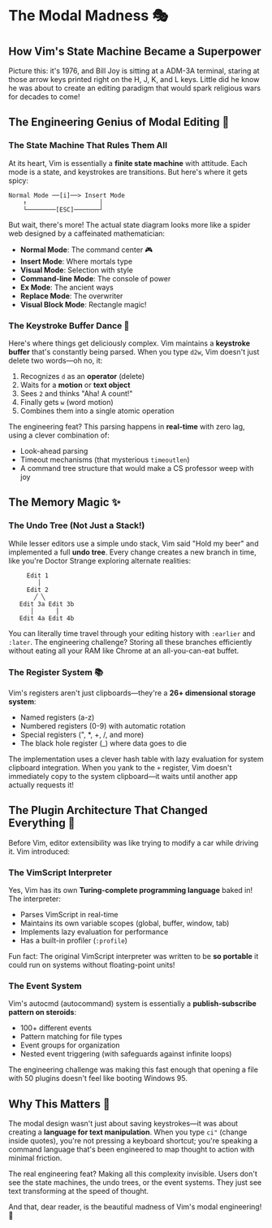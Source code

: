 # The Modal Madness 🎭
## How Vim's State Machine Became a Superpower

Picture this: it's 1976, and Bill Joy is sitting at a ADM-3A terminal, staring at those arrow keys printed right on the H, J, K, and L keys. Little did he know he was about to create an editing paradigm that would spark religious wars for decades to come!

## The Engineering Genius of Modal Editing 🧠

### The State Machine That Rules Them All

At its heart, Vim is essentially a **finite state machine** with attitude. Each mode is a state, and keystrokes are transitions. But here's where it gets spicy:

```
Normal Mode ──[i]──> Insert Mode
    ↑                    │
    └────────[ESC]───────┘
```

But wait, there's more! The actual state diagram looks more like a spider web designed by a caffeinated mathematician:

- **Normal Mode**: The command center 🎮
- **Insert Mode**: Where mortals type
- **Visual Mode**: Selection with style
- **Command-line Mode**: The console of power
- **Ex Mode**: The ancient ways
- **Replace Mode**: The overwriter
- **Visual Block Mode**: Rectangle magic!

### The Keystroke Buffer Dance 💃

Here's where things get deliciously complex. Vim maintains a **keystroke buffer** that's constantly being parsed. When you type `d2w`, Vim doesn't just delete two words—oh no, it:

1. Recognizes `d` as an **operator** (delete)
2. Waits for a **motion** or **text object**
3. Sees `2` and thinks "Aha! A count!"
4. Finally gets `w` (word motion)
5. Combines them into a single atomic operation

The engineering feat? This parsing happens in **real-time** with zero lag, using a clever combination of:
- Look-ahead parsing
- Timeout mechanisms (that mysterious `timeoutlen`)
- A command tree structure that would make a CS professor weep with joy

## The Memory Magic ✨

### The Undo Tree (Not Just a Stack!)

While lesser editors use a simple undo stack, Vim said "Hold my beer" and implemented a full **undo tree**. Every change creates a new branch in time, like you're Doctor Strange exploring alternate realities:

```
     Edit 1
        │
     Edit 2
       ╱ ╲
   Edit 3a Edit 3b
      │      │
   Edit 4a Edit 4b
```

You can literally time travel through your editing history with `:earlier` and `:later`. The engineering challenge? Storing all these branches efficiently without eating all your RAM like Chrome at an all-you-can-eat buffet.

### The Register System 📚

Vim's registers aren't just clipboards—they're a **26+ dimensional storage system**:
- Named registers (a-z)
- Numbered registers (0-9) with automatic rotation
- Special registers (", *, +, /, and more)
- The black hole register (_) where data goes to die

The implementation uses a clever hash table with lazy evaluation for system clipboard integration. When you yank to the `+` register, Vim doesn't immediately copy to the system clipboard—it waits until another app actually requests it!

## The Plugin Architecture That Changed Everything 🔌

Before Vim, editor extensibility was like trying to modify a car while driving it. Vim introduced:

### The VimScript Interpreter

Yes, Vim has its own **Turing-complete programming language** baked in! The interpreter:
- Parses VimScript in real-time
- Maintains its own variable scopes (global, buffer, window, tab)
- Implements lazy evaluation for performance
- Has a built-in profiler (`:profile`)

Fun fact: The original VimScript interpreter was written to be **so portable** it could run on systems without floating-point units!

### The Event System

Vim's autocmd (autocommand) system is essentially a **publish-subscribe pattern on steroids**:
- 100+ different events
- Pattern matching for file types
- Event groups for organization
- Nested event triggering (with safeguards against infinite loops)

The engineering challenge was making this fast enough that opening a file with 50 plugins doesn't feel like booting Windows 95.

## Why This Matters 🌟

The modal design wasn't just about saving keystrokes—it was about creating a **language for text manipulation**. When you type `ci"` (change inside quotes), you're not pressing a keyboard shortcut; you're speaking a command language that's been engineered to map thought to action with minimal friction.

The real engineering feat? Making all this complexity invisible. Users don't see the state machines, the undo trees, or the event systems. They just see text transforming at the speed of thought.

And that, dear reader, is the beautiful madness of Vim's modal engineering! 🚀